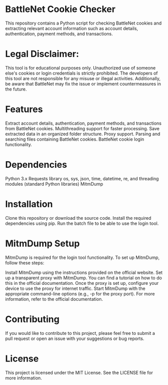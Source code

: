 # BattleNet Cookie Checker
This repository contains a Python script for checking BattleNet cookies and extracting relevant account information such as account details, authentication, payment methods, and transactions.

# Legal Disclaimer: 
This tool is for educational purposes only. Unauthorized use of someone else's cookies or login credentials is strictly prohibited. The developers of this tool are not responsible for any misuse or illegal activities. Additionally, be aware that BattleNet may fix the issue or implement countermeasures in the future.

# Features
Extract account details, authentication, payment methods, and transactions from BattleNet cookies.
Multithreading support for faster processing.
Save extracted data in an organized folder structure.
Proxy support.
Parsing and searching files containing BattleNet cookies.
BattleNet cookie login functionality.

# Dependencies
Python 3.x
Requests library
os, sys, json, time, datetime, re, and threading modules (standard Python libraries)
MitmDump

# Installation
Clone this repository or download the source code.
Install the required dependencies using pip.
Run the batch file to be able to use the login tool.

# MitmDump Setup
MitmDump is required for the login tool functionality. To set up MitmDump, follow these steps:

Install MitmDump using the instructions provided on the official website.
Set up a transparent proxy with MitmDump. You can find a tutorial on how to do this in the official documentation.
Once the proxy is set up, configure your device to use the proxy for internet traffic.
Start MitmDump with the appropriate command-line options (e.g., -p for the proxy port). For more information, refer to the official documentation.

# Contributing
If you would like to contribute to this project, please feel free to submit a pull request or open an issue with your suggestions or bug reports.

# License
This project is licensed under the MIT License. See the LICENSE file for more information.
